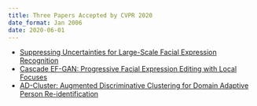 ```yaml
---
title: Three Papers Accepted by CVPR 2020
date_format: Jan 2006
date: 2020-06-01
---
```


* [Suppressing Uncertainties for Large-Scale Facial Expression Recognition](https://sg-vilab.github.io/publication/wang2020suppressing/) <br>
* [Cascade EF-GAN: Progressive Facial Expression Editing with Local Focuses](https://sg-vilab.github.io/publication/wu2020cascade/) <br>
* [AD-Cluster: Augmented Discriminative Clustering for Domain Adaptive Person Re-identification](https://sg-vilab.github.io/publication/zhai2020ad/)

<!--more-->
